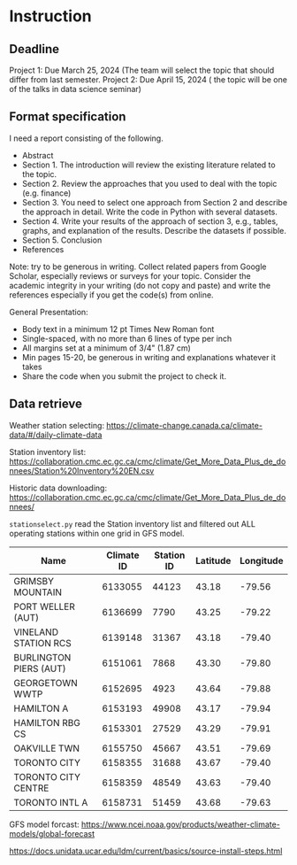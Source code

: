 # Instruction
 
##  Deadline

Project 1: Due March 25, 2024 (The team will select the topic that should differ from last semester.
Project 2: Due April 15, 2024 ( the topic will be one of the talks in data science seminar)

##  Format specification

I need a report consisting of the following.

* Abstract
* Section 1. The introduction will review the existing literature related to the topic.
* Section 2. Review the approaches that you used to deal with the topic (e.g. finance)
* Section 3. You need to select one approach from Section 2 and describe the approach in detail. Write the code in Python with several datasets.
* Section 4. Write your results of the approach of section 3, e.g., tables, graphs, and explanation of the results. Describe the datasets if possible.
* Section 5. Conclusion
* References

Note: try to be generous in writing. Collect related papers from Google Scholar, especially reviews or surveys for your topic. Consider the academic integrity in your writing (do not copy and paste) and write the references especially if you get the code(s) from online.

General Presentation:

* Body text in a minimum 12 pt Times New Roman font
* Single-spaced, with no more than 6 lines of type per inch
* All margins set at a minimum of 3/4" (1.87 cm)
* Min pages 15-20, be generous in writing and explanations whatever it takes
* Share the code when you submit the project to check it.

## Data retrieve

Weather station selecting: 
https://climate-change.canada.ca/climate-data/#/daily-climate-data

Station inventory list:
https://collaboration.cmc.ec.gc.ca/cmc/climate/Get_More_Data_Plus_de_donnees/Station%20Inventory%20EN.csv

Historic data downloading:
https://collaboration.cmc.ec.gc.ca/cmc/climate/Get_More_Data_Plus_de_donnees/

`stationselect.py` read the Station inventory list and filtered out ALL operating stations within one grid in GFS model.

| Name                   | Climate ID | Station ID | Latitude | Longitude |
| ---------------------- | ---------- | ---------- | -------- | --------- |
| GRIMSBY MOUNTAIN       | 6133055    | 44123      | 43.18    | -79.56    |
| PORT WELLER (AUT)      | 6136699    | 7790       | 43.25    | -79.22    |
| VINELAND STATION RCS   | 6139148    | 31367      | 43.18    | -79.40    |
| BURLINGTON PIERS (AUT) | 6151061    | 7868       | 43.30    | -79.80    |
| GEORGETOWN WWTP        | 6152695    | 4923       | 43.64    | -79.88    |
| HAMILTON A             | 6153193    | 49908      | 43.17    | -79.94    |
| HAMILTON RBG CS        | 6153301    | 27529      | 43.29    | -79.91    |
| OAKVILLE TWN           | 6155750    | 45667      | 43.51    | -79.69    |
| TORONTO CITY           | 6158355    | 31688      | 43.67    | -79.40    |
| TORONTO CITY CENTRE    | 6158359    | 48549      | 43.63    | -79.40    |
| TORONTO INTL A         | 6158731    | 51459      | 43.68    | -79.63    |



GFS model forcast:
https://www.ncei.noaa.gov/products/weather-climate-models/global-forecast

https://docs.unidata.ucar.edu/ldm/current/basics/source-install-steps.html

